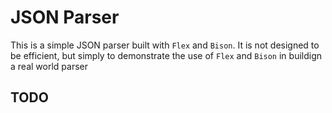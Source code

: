 # JSON Parser

This is a simple JSON parser built with `Flex` and `Bison`. It is not designed to be efficient, but simply to demonstrate the use of `Flex` and `Bison` in buildign a real world parser

## TODO
